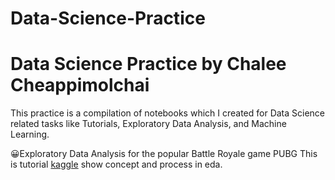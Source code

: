 # Data-Science-Practice
# Data Science Practice by Chalee Cheappimolchai

This practice is a compilation of notebooks which I created for Data Science related tasks like Tutorials, Exploratory Data Analysis, and Machine Learning.

😀Exploratory Data Analysis for the popular Battle Royale game PUBG
This is tutorial [kaggle](https://www.kaggle.com/chaleecheappimolchai/the-art-of-eda) show concept and process in eda.


